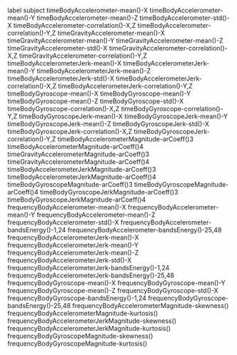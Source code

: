 label
subject
timeBodyAccelerometer-mean()-X
timeBodyAccelerometer-mean()-Y
timeBodyAccelerometer-mean()-Z
timeBodyAccelerometer-std()-X
timeBodyAccelerometer-correlation()-X,Z
timeBodyAccelerometer-correlation()-Y,Z
timeGravityAccelerometer-mean()-X
timeGravityAccelerometer-mean()-Y
timeGravityAccelerometer-mean()-Z
timeGravityAccelerometer-std()-X
timeGravityAccelerometer-correlation()-X,Z
timeGravityAccelerometer-correlation()-Y,Z
timeBodyAccelerometerJerk-mean()-X
timeBodyAccelerometerJerk-mean()-Y
timeBodyAccelerometerJerk-mean()-Z
timeBodyAccelerometerJerk-std()-X
timeBodyAccelerometerJerk-correlation()-X,Z
timeBodyAccelerometerJerk-correlation()-Y,Z
timeBodyGyroscope-mean()-X
timeBodyGyroscope-mean()-Y
timeBodyGyroscope-mean()-Z
timeBodyGyroscope-std()-X
timeBodyGyroscope-correlation()-X,Z
timeBodyGyroscope-correlation()-Y,Z
timeBodyGyroscopeJerk-mean()-X
timeBodyGyroscopeJerk-mean()-Y
timeBodyGyroscopeJerk-mean()-Z
timeBodyGyroscopeJerk-std()-X
timeBodyGyroscopeJerk-correlation()-X,Z
timeBodyGyroscopeJerk-correlation()-Y,Z
timeBodyAccelerometerMagnitude-arCoeff()3
timeBodyAccelerometerMagnitude-arCoeff()4
timeGravityAccelerometerMagnitude-arCoeff()3
timeGravityAccelerometerMagnitude-arCoeff()4
timeBodyAccelerometerJerkMagnitude-arCoeff()3
timeBodyAccelerometerJerkMagnitude-arCoeff()4
timeBodyGyroscopeMagnitude-arCoeff()3
timeBodyGyroscopeMagnitude-arCoeff()4
timeBodyGyroscopeJerkMagnitude-arCoeff()3
timeBodyGyroscopeJerkMagnitude-arCoeff()4
frequencyBodyAccelerometer-mean()-X
frequencyBodyAccelerometer-mean()-Y
frequencyBodyAccelerometer-mean()-Z
frequencyBodyAccelerometer-std()-X
frequencyBodyAccelerometer-bandsEnergy()-1,24
frequencyBodyAccelerometer-bandsEnergy()-25,48
frequencyBodyAccelerometerJerk-mean()-X
frequencyBodyAccelerometerJerk-mean()-Y
frequencyBodyAccelerometerJerk-mean()-Z
frequencyBodyAccelerometerJerk-std()-X
frequencyBodyAccelerometerJerk-bandsEnergy()-1,24
frequencyBodyAccelerometerJerk-bandsEnergy()-25,48
frequencyBodyGyroscope-mean()-X
frequencyBodyGyroscope-mean()-Y
frequencyBodyGyroscope-mean()-Z
frequencyBodyGyroscope-std()-X
frequencyBodyGyroscope-bandsEnergy()-1,24
frequencyBodyGyroscope-bandsEnergy()-25,48
frequencyBodyAccelerometerMagnitude-skewness()
frequencyBodyAccelerometerMagnitude-kurtosis()
frequencyBodyAccelerometerJerkMagnitude-skewness()
frequencyBodyAccelerometerJerkMagnitude-kurtosis()
frequencyBodyGyroscopeMagnitude-skewness()
frequencyBodyGyroscopeMagnitude-kurtosis()

